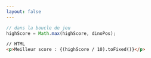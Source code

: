```yaml
---
layout: false
---
```


```typescript
// dans la boucle de jeu
highScore = Math.max(highScore, dinoPos);
```

```html
// HTML
<p>Meilleur score : {(highScore / 10).toFixed()}</p>
```
